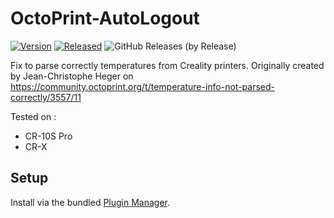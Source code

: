 # OctoPrint-AutoLogout

[![Version](https://img.shields.io/badge/dynamic/json.svg?color=brightgreen&label=version&url=https://api.github.com/repos/RomainOdeval/OctoPrint-CrealityTemperature/releases&query=$[0].name)]()
[![Released](https://img.shields.io/badge/dynamic/json.svg?color=brightgreen&label=released&url=https://api.github.com/repos/RomainOdeval/OctoPrint-CrealityTemperature/releases&query=$[0].published_at)]()
![GitHub Releases (by Release)](https://img.shields.io/github/downloads/RomainOdeval/OctoPrint-CrealityTemperature/latest/total.svg)

Fix to parse correctly temperatures from Creality printers.
Originally created by Jean-Christophe Heger on https://community.octoprint.org/t/temperature-info-not-parsed-correctly/3557/11

Tested on :
* CR-10S Pro
* CR-X

## Setup

Install via the bundled [Plugin Manager](http://docs.octoprint.org/en/master/bundledplugins/pluginmanager.html).
